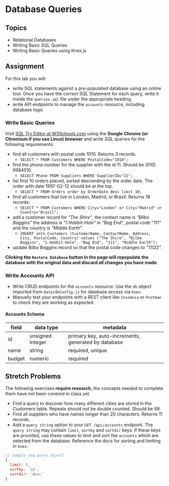 # Database Queries

## Topics

- Relational Databases
- Writing Basic SQL Queries
- Writing Basic Queries using Knex.js

## Assignment

For this lab you will:

- write SQL statements against a pre-populated database using an online tool. Once you have the correct SQL Statement for each query, write it inside the `queries.sql` file under the appropriate heading.
- write API endpoints to manage the `accounts` resource, including database logic

### Write Basic Queries

Visit [SQL Try Editor at W3Schools.com](https://www.w3schools.com/Sql/tryit.asp?filename=trysql_select_top) using the **Google Chrome (or Chromium if you use Linux) browser** and write _SQL queries_ for the following requirements:

- find all customers with postal code 1010. Returns 3 records.
  - `SELECT * FROM Customers WHERE PostalCode="1010";`
- find the phone number for the supplier with the id 11. Should be (010) 9984510.
  - `SELECT Phone FROM Suppliers WHERE SupplierID="11";`
- list first 10 orders placed, sorted descending by the order date. The order with date 1997-02-12 should be at the top.
  - `SELECT * FROM Orders order by OrderDate desc limit 10;`
- find all customers that live in London, Madrid, or Brazil. Returns 18 records.
  - `SELECT * FROM Customers WHERE City="London" or City="Madrid" or Country="Brazil";`
- add a customer record for _"The Shire"_, the contact name is _"Bilbo Baggins"_ the address is _"1 Hobbit-Hole"_ in _"Bag End"_, postal code _"111"_ and the country is _"Middle Earth"_.
  - `INSERT into Customers (CustomerName, ContactName, Address, City, PostalCode, Country) values ("The Shire", "Bilbo Baggins", "1 Hobbit-Hole", "Bag End", "111", "Middle Earth");`
- update _Bilbo Baggins_ record so that the postal code changes to _"11122"_.

**Clicking the `Restore Database` button in the page will repopulate the database with the original data and discard all changes you have made**.

### Write Accounts API

- Write CRUD endpoints for the `accounts` resource. Use the `db` object imported from `data/dbConfig.js` for database access via `knex`.
- Manually test your endpoints with a REST client like `Insomnia` or `Postman` to check they are working as expected.

#### Accounts Schema

| field  | data type        | metadata                                            |
| ------ | ---------------- | --------------------------------------------------- |
| id     | unsigned integer | primary key, auto-increments, generated by database |
| name   | string           | required, unique                                    |
| budget | numeric          | required                                            |

## Stretch Problems

The following exercises **require research**, the concepts needed to complete them have not been covered in class yet.

- Find a query to discover how many different cities are stored in the Customers table. Repeats should not be double counted. Should be 69.
- Find all suppliers who have names longer than 20 characters. Returns 11 records.
- Add a `query string` option to your `GET /api/accounts` endpoint. The `query string` may contain `limit`, `sortby` and `sortdir` keys. If these keys are provided, use these values to limit and sort the `accounts` which are selected from the database. Reference the docs for sorting and limiting in `knex`.

```js
// sample req.query object
{
  limit: 5,
  sortby: 'id',
  sortdir: 'desc'
}
```
